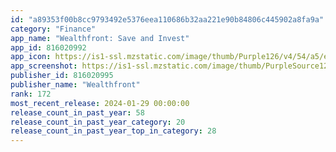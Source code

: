 ```yaml
---
id: "a89353f00b8cc9793492e5376eea110686b32aa221e90b84806c445902a8fa9a"
category: "Finance"
app_name: "Wealthfront: Save and Invest"
app_id: 816020992
app_icon: https://is1-ssl.mzstatic.com/image/thumb/Purple126/v4/54/a5/e5/54a5e544-3fdd-c67f-4be1-b48ab757445c/Wealthfront_Icon-0-0-1x_U007ephone-0-0-85-220.png/1024x1024bb.png
app_screenshot: https://is1-ssl.mzstatic.com/image/thumb/PurpleSource126/v4/70/66/6a/70666a5f-eaba-1773-d0e1-a23ba9be9510/1d1cf5e2-9cf7-4e87-a9d9-a1f293ed1575_01_Apple_1284x2778.png/1284x2778bb.png
publisher_id: 816020995
publisher_name: "Wealthfront"
rank: 172
most_recent_release: 2024-01-29 00:00:00
release_count_in_past_year: 58
release_count_in_past_year_category: 20
release_count_in_past_year_top_in_category: 28
---
```

